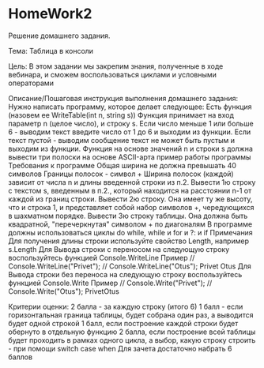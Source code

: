 # HomeWork2
Решение домашнего задания.

Тема:
Таблица в консоли

Цель:
В этом задании мы закрепим знания, полученные в ходе вебинара, и сможем воспользоваться циклами и условными операторами

Описание/Пошаговая инструкция выполнения домашнего задания:
Нужно написать программу, которое делает следующее:
Есть функция (назовем ее WriteTable(int n, string s))
Функция принимает на вход параметр n (целое число), и строку s. Если число меньше 1 или больше 6 - выводим текст введите число от 1 до 6 и выходим из функции. Если текст пустой - выводим сообщение текст не может быть пустым и выходим из функции.
Функция на основе значений n и строки s должна вывести три полоски на основе ASCII-арта
пример работы программы
Требования к программе
Общая ширина не должна превышать 40 символов
Границы полосок - символ +
Ширина полосок (каждой) зависит от числа n и длины введенной строки из п.2.
Вывести 1ю строку с текстом s, введенным в п.2., который находится на расстоянии n-1 от каждой из границ строки.
Вывести 2ю строку. Она имеет ту же высоту, что и строка 1, и представляет собой набор символов +, чередующихся в шахматном порядке.
Вывести 3ю строку таблицы. Она должна быть квадратной, "перечеркнутая" символом + по диагоналям
В программе должны использоваться циклы do while, while и for и ?: и if
Примечания
Для получения длины строки используйте свойство Length, например s.Length
Для Вывода строки с переносом на следующую строку воспользуйтесь функцией Console.WriteLine
Пример
// Console.WriteLine("Privet");
// Console.WriteLine("Otus");
Privet
Otus
Для Вывода строки без переноса на следующую строку воспользуйтесь функцией Console.Write
Пример
// Console.Write("Privet");
// Console.Write("Otus");
PrivetOtus

Критерии оценки:
2 балла - за каждую строку (итого 6)
1 балл - если горизонтальная граница таблицы, будет собрана один раз, а выводится будет одной строкой
1 балл, если построение каждой строки будет обернуто в отдельную функцию
2 балла, если построение всей таблицы будет проходить в рамках одного цикла, а выбор, какую строку строить - при помощи switch case when
Для зачета достаточно набрать 6 баллов